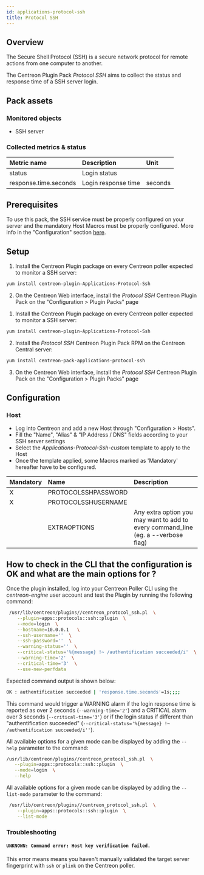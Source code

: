 ```yaml
---
id: applications-protocol-ssh
title: Protocol SSH
---
```


## Overview

The Secure Shell Protocol (SSH) is a secure network protocol for remote actions
from one computer to another.

The Centreon Plugin Pack *Protocol SSH* aims to collect the status and response 
time of a SSH server login.

## Pack assets

### Monitored objects

* SSH server

### Collected metrics & status

<!--DOCUSAURUS_CODE_TABS-->

<!--Ssh-Login-->

| Metric name           | Description         | Unit       |
|:----------------------|:--------------------|:-----------|
| status                | Login status        |            |
| response.time.seconds | Login response time | seconds    |


<!--END_DOCUSAURUS_CODE_TABS-->

## Prerequisites

To use this pack, the SSH service must be properly configured on your server and
the mandatory Host Macros must be properly configured. More info in the 
"Configuration" section [here](###Host).

## Setup

<!--DOCUSAURUS_CODE_TABS-->

<!--Online IMP Licence & IT-100 Editions-->

1. Install the Centreon Plugin package on every Centreon poller expected to monitor a SSH server:

```bash
yum install centreon-plugin-Applications-Protocol-Ssh
```

2. On the Centreon Web interface, install the *Protocol SSH* Centreon Plugin Pack on the "Configuration > Plugin Packs" page

<!--Offline IMP License-->

1. Install the Centreon Plugin package on every Centreon poller expected to monitor a SSH server:

```bash
yum install centreon-plugin-Applications-Protocol-Ssh
```

2. Install the *Protocol SSH* Centreon Plugin Pack RPM on the Centreon Central server:

```bash
yum install centreon-pack-applications-protocol-ssh
```

3. On the Centreon Web interface, install the *Protocol SSH* Centreon Plugin Pack on the "Configuration > Plugin Packs" page

<!--END_DOCUSAURUS_CODE_TABS-->

## Configuration

### Host

* Log into Centreon and add a new Host through "Configuration > Hosts".
* Fill the "Name", "Alias" & "IP Address / DNS" fields according to your SSH server settings
* Select the *Applications-Protocol-Ssh-custom* template to apply to the Host
* Once the template applied, some Macros marked as 'Mandatory' hereafter have to be configured.

| Mandatory | Name                | Description                                                                        |
|:----------|:--------------------|:-----------------------------------------------------------------------------------|
| X         | PROTOCOLSSHPASSWORD |                                                                                    |
| X         | PROTOCOLSSHUSERNAME |                                                                                    |
|           | EXTRAOPTIONS        | Any extra option you may want to add to every command\_line (eg. a --verbose flag) |

## How to check in the CLI that the configuration is OK and what are the main options for ? 

Once the plugin installed, log into your Centreon Poller CLI using the 
*centreon-engine* user account and test the Plugin by running the following 
command:

```bash
 /usr/lib/centreon/plugins//centreon_protocol_ssh.pl  \
    --plugin=apps::protocols::ssh::plugin  \
    --mode=login  \
    --hostname=10.0.0.1   \
    --ssh-username=''  \
    --ssh-password=''  \
    --warning-status=''  \
    --critical-status='%{message} !~ /authentification succeeded/i'  \
    --warning-time='2'  \
    --critical-time='3'  \
    --use-new-perfdata 
 ```

 Expected command output is shown below:

 ```bash
OK : authentification succeeded | 'response.time.seconds'=1s;;;; 
 ```

This command would trigger a WARNING alarm if the login response time is 
reported as over 2 seconds (```--warning-time='2'```) and a CRITICAL alarm 
over 3 seconds (```--critical-time='3'```) or if the login status if different
than "authentification succeeded" 
(```--critical-status='%{message} !~ /authentification succeeded/i''```).

All available options for a given mode can be displayed by adding the 
```--help``` parameter to the command:

 ```bash
 /usr/lib/centreon/plugins//centreon_protocol_ssh.pl  \
    --plugin=apps::protocols::ssh::plugin  \
    --mode=login  \
    --help
 ```

All available options for a given mode can be displayed by adding the 
```--list-mode``` parameter to the command:

```bash
 /usr/lib/centreon/plugins//centreon_protocol_ssh.pl  \
    --plugin=apps::protocols::ssh::plugin  \
    --list-mode
 ```

### Troubleshooting

#### ```UNKNOWN: Command error: Host key verification failed.```

This error means means you haven't manually validated the target server 
fingerprint with ```ssh``` or ```plink``` on the Centreon poller.